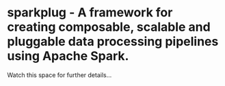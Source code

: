 # sparkplug - A framework for creating composable, scalable and pluggable data processing pipelines using Apache Spark.

Watch this space for further details...
